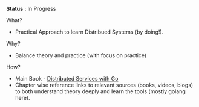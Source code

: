 
**Status** : In Progress

What?

- Practical Approach to learn Distribued Systems (by doing!). 

Why?

- Balance theory and practice (with focus on practice)

How?

- Main Book - [Distributed Services with Go](https://pragprog.com/titles/tjgo/distributed-services-with-go/)
- Chapter wise reference links to relevant sources (books, videos, blogs) to both understand theory deeply and learn the tools (mostly golang here).

    


